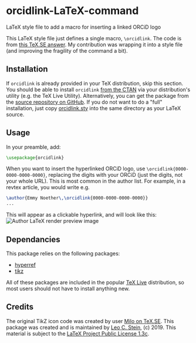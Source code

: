 # orcidlink-LaTeX-command
LaTeX style file to add a macro for inserting a linked ORCiD logo

This LaTeX style file just defines a single macro, `\orcidlink`.  The code is from [this TeX.SE answer](https://tex.stackexchange.com/a/445583/34063).  My contribution was wrapping it into a style file (and improving the fragility of the command a bit).

Installation
------------

If `orcidlink` is already provided in your TeX distribution, skip this
section.  You should be able to install `orcidlink` [from the CTAN](https://www.ctan.org/pkg/orcidlink) via
your distribution's utility (e.g. the TeX Live Utility).
Alternatively, you can get the package from the [source repository on
GitHub](https://github.com/duetosymmetry/orcidlink-LaTeX-command).  If
you do not want to do a "full" installation, just copy
[orcidlink.sty](orcidlink.sty) into the same directory as your LaTeX
source.

Usage
-----

In your preamble, add:
```latex
\usepackage{orcidlink}
```
When you want to insert the hyperlinked ORCiD logo, use `\orcidlink{0000-0000-0000-0000}`, replacing the digits with your ORCiD (just the digits, not your whole URL).  This is most common in the author list.  For example, in a revtex article, you would write e.g.
```latex
\author{Emmy Noether\,\orcidlink{0000-0000-0000-0000}}
...
```
This will appear as a clickable hyperlink, and will look like this:
![Author LaTeX render preview image](https://raw.githubusercontent.com/duetosymmetry/orcidlink-LaTeX-command/f03c85cd9fe3e40bec5f51b1319b0e9ab30c2e09/preview.png)

Dependancies
------------

This package relies on the following packages:
- [hyperref](https://www.ctan.org/pkg/hyperref)
- [tikz](https://www.ctan.org/pkg/pgf)

All of these packages are included in the popular [TeX Live](https://www.tug.org/texlive/) distribution, so most users should not have to install anything new.

Credits
-------

The original TikZ icon code was created by user [Milo on
TeX.SE](https://tex.stackexchange.com/users/128068/milo).
This package was created and is maintained by [Leo
C. Stein](http://duetosymmetry.com/), (c) 2019.
This material is subject to the [LaTeX Project Public License
1.3c](https://www.ctan.org/license/lppl1.3).
